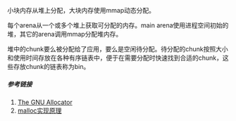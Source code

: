 小块内存从堆上分配，大块内存使用mmap动态分配。

每个arena从一个或多个堆上获取可分配的内存。main arena使用进程空间初始的堆，其它的arena调用mmap分配堆内存。

堆中的chunk要么被分配给了应用，要么是空闲待分配。待分配的chunk按照大小和使用时间存放在各种有序链表中，便于在需要分配时快速找到合适的chunk，这些存放chunk的链表称为bin。

##### 参考链接
1. [The GNU Allocator](https://www.gnu.org/software/libc/manual/html_node/The-GNU-Allocator.html)
2. [malloc实现原理](https://sourceware.org/glibc/wiki/MallocInternals)